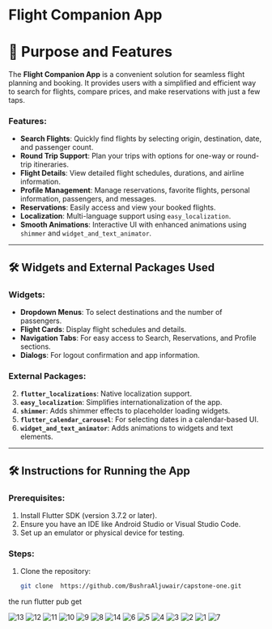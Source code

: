 # Flight Companion App

# 🚀 Purpose and Features

The **Flight Companion App** is a convenient solution for seamless flight planning and booking. It provides users with a simplified and efficient way to search for flights, compare prices, and make reservations with just a few taps.

### Features:
- **Search Flights**: Quickly find flights by selecting origin, destination, date, and passenger count.
- **Round Trip Support**: Plan your trips with options for one-way or round-trip itineraries.
- **Flight Details**: View detailed flight schedules, durations, and airline information.
- **Profile Management**: Manage reservations, favorite flights, personal information, passengers, and messages.
- **Reservations**: Easily access and view your booked flights.
- **Localization**: Multi-language support using `easy_localization`.
- **Smooth Animations**: Interactive UI with enhanced animations using `shimmer` and `widget_and_text_animator`.

---

## 🛠 Widgets and External Packages Used

### Widgets:
- **Dropdown Menus**: To select destinations and the number of passengers.
- **Flight Cards**: Display flight schedules and details.
- **Navigation Tabs**: For easy access to Search, Reservations, and Profile sections.
- **Dialogs**: For logout confirmation and app information.

### External Packages:
 2. **`flutter_localizations`**: Native localization support.
3. **`easy_localization`**: Simplifies internationalization of the app.
4. **`shimmer`**: Adds shimmer effects to placeholder loading widgets.
5. **`flutter_calendar_carousel`**: For selecting dates in a calendar-based UI.
6. **`widget_and_text_animator`**: Adds animations to widgets and text elements.

---

## 🛠 Instructions for Running the App

### Prerequisites:
1. Install Flutter SDK (version 3.7.2 or later).
2. Ensure you have an IDE like Android Studio or Visual Studio Code.
3. Set up an emulator or physical device for testing.

### Steps:
1. Clone the repository:  
   ```bash
   git clone  https://github.com/BushraAljuwair/capstone-one.git
the run flutter pub get

![13](https://github.com/user-attachments/assets/b99eaa30-9a2d-45b9-b5ec-d28f80706efe)
![12](https://github.com/user-attachments/assets/84d9ae37-e4f8-4a30-850b-ad4aba01396b)
![11](https://github.com/user-attachments/assets/34a73989-e283-492f-86e7-086bee9eb572)
![10](https://github.com/user-attachments/assets/58fe31c4-8d6f-439b-93ae-636f112ff8bf)
![9](https://github.com/user-attachments/assets/9cca1f6f-43a5-40b9-9d72-1d2cb751764e)
![8](https://github.com/user-attachments/assets/a7b6c310-511e-4fc1-b20d-6d15cc062890)
![14](https://github.com/user-attachments/assets/d226e79c-f0ef-4c8b-9b4b-de5650917b88)
![6](https://github.com/user-attachments/assets/acd0f563-14dc-4802-9275-ee31ce5d2f16)
![5](https://github.com/user-attachments/assets/fa566c29-9170-4f00-be79-3f37a09e3ea2)
![4](https://github.com/user-attachments/assets/30ff7c64-8cb9-4849-910d-9a54986fb144)
![3](https://github.com/user-attachments/assets/b949ae97-4717-4b04-994c-3d3ba0ba1233)
![2](https://github.com/user-attachments/assets/942c7b2f-6d67-4910-89fc-23a866605988)
![1](https://github.com/user-attachments/assets/e9c07dd0-e5b5-4899-80d0-3f637c816af1)
![7](https://github.com/user-attachments/assets/0d3a4b7e-c021-4d80-b28b-6bddc92d2aec)
